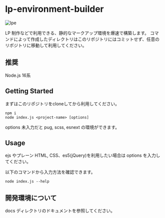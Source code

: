 # lp-environment-builder

![lpe](https://user-images.githubusercontent.com/39970521/166114093-a3b3e463-2de4-4636-b83d-c57bf2a1001a.png)

LP 制作などで利用できる、静的なマークアップ環境を爆速で構築します。
コマンドによって作成したディレクトリはこのリポジトリにはコミットせず、任意のリポジトリに移動して利用してください。

## 推奨

Node.js 16系

## Getting Started

まずはこのリポジトリをcloneしてから利用してください。

```
npm i
node index.js <project-name> [options]
```

options 未入力だと pug, scss, esnext の環境ができます。

## Usage

ejs やプレーン HTML, CSS、es5(jQuery)を利用したい場合は options を入力してください。

以下のコマンドから入力方法を確認できます。

```
node index.js --help
```

## 開発環境について

docs ディレクトリのドキュメントを参照してください。
